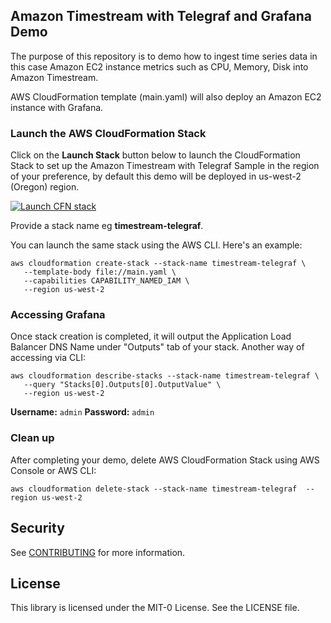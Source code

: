 ## Amazon Timestream with Telegraf and Grafana Demo
The purpose of this repository is to demo how to ingest time series data in this case Amazon EC2 instance metrics such as CPU, Memory, Disk into Amazon Timestream.

AWS CloudFormation template (main.yaml) will also deploy an Amazon EC2 instance with Grafana.

###  Launch the AWS CloudFormation Stack

Click on the **Launch Stack** button below to launch the CloudFormation Stack to set up the Amazon Timestream with Telegraf Sample in the region of your preference, by default this demo will be deployed in us-west-2 (Oregon) region.

[![Launch CFN stack](https://s3.amazonaws.com/cloudformation-examples/cloudformation-launch-stack.png)](https://us-west-2.console.aws.amazon.com/cloudformation/home?region=us-west-2#/stacks/quickcreate?templateUrl=https%3A%2F%2Famazon-timestream-telegraf-sample.s3-us-west-2.amazonaws.com%2Fmain.yaml&stackName=timestream-telegraf&param_AllowedIP=0.0.0.0%2F0&param_LatestAmiId=%2Faws%2Fservice%2Fami-amazon-linux-latest%2Famzn2-ami-hvm-x86_64-gp2&param_PublicSubnet1CIDR=10.10.10.0%2F24&param_PublicSubnet2CIDR=10.10.11.0%2F24&param_ResourceName=telegraf-to-timestream&param_VpcCIDR=10.10.0.0%2F16)

Provide a stack name eg **timestream-telegraf**.

You can launch the same stack using the AWS CLI. Here's an example:

```
aws cloudformation create-stack --stack-name timestream-telegraf \
   --template-body file://main.yaml \
   --capabilities CAPABILITY_NAMED_IAM \
   --region us-west-2
```

### Accessing Grafana

Once stack creation is completed, it will output the Application Load Balancer DNS Name under "Outputs" tab of your stack. Another way of accessing via CLI:

```
aws cloudformation describe-stacks --stack-name timestream-telegraf \
   --query "Stacks[0].Outputs[0].OutputValue" \
   --region us-west-2
```

**Username:** ```admin```
**Password:** ```admin```

###  Clean up
After completing your demo, delete AWS CloudFormation Stack using AWS Console or AWS CLI:
```
aws cloudformation delete-stack --stack-name timestream-telegraf  --region us-west-2
```

## Security

See [CONTRIBUTING](CONTRIBUTING.md#security-issue-notifications) for more information.

## License

This library is licensed under the MIT-0 License. See the LICENSE file.
